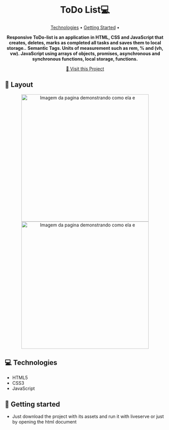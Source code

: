 <h1 align="center" style="font-weight: bold;">ToDo List💻</h1>

<p align="center">
 <a href="#tech">Technologies</a> • 
 <a href="#started">Getting Started</a> • 
</p>

<p align="center">
    <b>Responsive ToDo-list is an application in HTML, CSS and JavaScript that creates, deletes, marks as completed all tasks and saves them to local storage..</b>
    <b>Semantic Tags.
       Units of measurement such as rem, % and (vh, vw).
       JavaScript using arrays of objects, promises, asynchronous and synchronous functions, local storage, functions.
    </b>
</p>

<p align="center">
     <a href="https://thalesfortes.github.io/ToDo-List/">📱 Visit this Project</a>
</p>

<h2 id="layout">🎨 Layout</h2>

<p align="center">
      <img src="./images/print1.png" alt="Imagem da pagina demonstrando como ela e" width="400px">
    <img src="./images/print2.png" alt="Imagem da pagina demonstrando como ela e" width="400px">
</p>

<h2 id="technologies">💻 Technologies</h2>

- HTML5
- CSS3
- JavaScript

<h2 id="started">🚀 Getting started</h2>

- Just download the project with its assets and run it with liveserve or just by opening the html document

